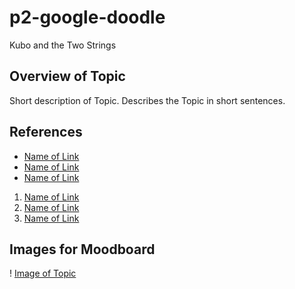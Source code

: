 # p2-google-doodle
Kubo and the Two Strings

## Overview of Topic
Short description of Topic. Describes the Topic in short sentences. 

## References 

* [Name of Link](http://google.com)
* [Name of Link](http://google.com)
* [Name of Link](http://google.com)

1. [Name of Link](http://google.com)
2. [Name of Link](http://google.com)
3. [Name of Link](http://google.com)

## Images for Moodboard
! [Image of Topic](https://i.ytimg.com/vi/S6kNy0Kforo/maxresdefault.jpg)
